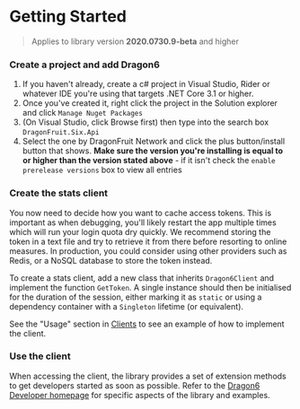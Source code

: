 # Getting Started
> Applies to library version **2020.0730.9-beta** and higher

### Create a project and add Dragon6

1. If you haven't already, create a c# project in Visual Studio, Rider or whatever IDE you're using that targets .NET Core 3.1 or higher.
2. Once you've created it, right click the project in the Solution explorer and click `Manage Nuget Packages`
3. (On Visual Studio, click Browse first) then type into the search box `DragonFruit.Six.Api`
4. Select the one by DragonFruit Network and click the plus button/install button that shows. **Make sure the version you're installing is equal to or higher than the version stated above** - if it isn't check the `enable prerelease versions` box to view all entries

### Create the stats client
You now need to decide how you want to cache access tokens. This is important as when debugging, you'll likely restart the app multiple times which will run your login quota dry quickly. We recommend storing the token in a text file and try to retrieve it from there before resorting to online measures. In production, you could consider using other providers such as Redis, or a NoSQL database to store the token instead.

To create a stats client, add a new class that inherits `Dragon6Client` and implement the function `GetToken`. A single instance should then be initialised for the duration of the session, either marking it as `static` or using a dependency container with a `Singleton` lifetime (or equivalent).

See the "Usage" section in [Clients](../clients) to see an example of how to implement the client.

### Use the client
When accessing the client, the library provides a set of extension methods to get developers started as soon as possible. Refer to the [Dragon6 Developer homepage](../) for specific aspects of the library and examples.